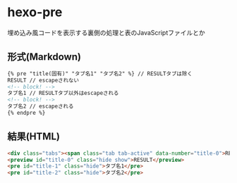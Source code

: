 # hexo-pre
埋め込み風コードを表示する裏側の処理と表のJavaScriptファイルとか
## 形式(Markdown)
```markdown
{% pre "title(固有)" "タブ名1" "タブ名2" %} // RESULTタブは除く
RESULT // escapeされない
<!-- block! -->
タブ名1 // RESULTタブ以外はescapeされる
<!-- block! -->
タブ名2 // escapeされる
{% endpre %}
```
## 結果(HTML)
```html
<div class="tabs"><span class="tab tab-active" data-number="title-0">RESULT</span><span class="tab" data-number="title-1">タブ名1</span><span class="tab" data-number="title-2">タブ名2</span></div>
<preview id="title-0" class="hide show">RESULT</preview>
<pre id="title-1" class="hide">タブ名1</pre>
<pre id="title-2" class="hide">タブ名2</pre>
```
